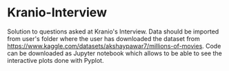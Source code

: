 # Kranio-Interview
Solution to questions asked at Kranio's Interview.
Data should be imported from user's folder where the user has downloaded the dataset from https://www.kaggle.com/datasets/akshaypawar7/millions-of-movies.
Code can be downloaded as Jupyter notebook which allows to be able to see the interactive plots done with Pyplot.
